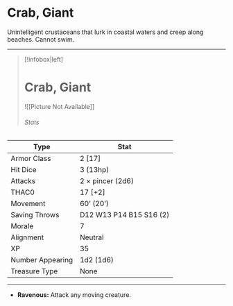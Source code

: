 # Crab, Giant

Unintelligent crustaceans that lurk in coastal waters and creep along beaches. Cannot swim.

------
> [!infobox|left] 
>  # Crab, Giant 
>  ![[Picture Not Available]] 
>  ###### Stats 
| Type                    | Stat        |
| ---------------- | ------------------------------ |
| Armor Class     | 2 [17]                  |
| Hit Dice         | 3 (13hp)                |
| Attacks          | 2 × pincer (2d6)        |
| THAC0            | 17 [+2]                 |
| Movement         | 60’ (20’)               |
| Saving Throws    | D12 W13 P14 B15 S16 (2) |
| Morale           | 7                       |
| Alignment        | Neutral                 |
| XP               | 35                      |
| Number Appearing | 1d2 (1d6)               |
| Treasure Type    | None                    |

------

- **Ravenous:** Attack any moving creature.